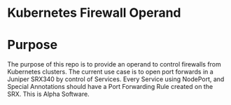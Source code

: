 # Kubernetes Firewall Operand

# Purpose

The purpose of this repo is to provide an operand to control firewalls from Kubernetes clusters. The current use case is to open port forwards in a Juniper SRX340 by control of Services. Every Service using NodePort, and Special Annotations should have a Port Forwarding Rule created on the SRX. This is Alpha Software.
